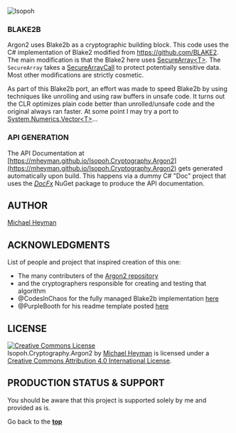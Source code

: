 ![Isopoh](https://github.com/mheyman/Isopoh.Cryptography.Argon2/blob/master/images/isopoh144.png)

### BLAKE2B
[blake2]: #blake2 'Blake2b Pedigree'

Argon2 uses Blake2b as a cryptographic building block. This code uses the
C# implementation of Blake2 modified from https://github.com/BLAKE2.
The main modification is that the Blake2 here uses [SecureArray&lt;T>](https://mheyman.github.io/Isopoh.Cryptography.Argon2/api/Isopoh.Cryptography.SecureArray.SecureArray-1.html). The `SecureArray` takes a [SecureArrayCall](https://mheyman.github.io/Isopoh.Cryptography.Argon2/api/Isopoh.Cryptography.SecureArray.SecureArrayCall.html)
to protect potentially sensitive data. Most other modifications are
strictly cosmetic.

As part of this Blake2b port, an effort was made to speed Blake2b by using
techniques like unrolling and using raw buffers in unsafe code. It turns out
the CLR optimizes plain code better than unrolled/unsafe code and the original
always ran faster. At some point I may try a port to [System.Numerics.Vector&lt;T>](https://docs.microsoft.com/en-us/dotnet/api/system.numerics.vector-1)...

### API GENERATION
[apigen]: #apigen 'API Generation'

The API Documentation at [https://mheyman.github.io/Isopoh.Cryptography.Argon2](https://mheyman.github.io/Isopoh.Cryptography.Argon2)
gets generated automatically upon build. This happens via a dummy C# "Doc"
project that uses the [*DocFx*](https://github.com/dotnet/docfx) NuGet
package to produce the API documentation.

## AUTHOR
[auth]: #author 'Credits & author\'s contacts info'
[Michael Heyman](https://github.com/mheyman)

## ACKNOWLEDGMENTS
[acc]: acknowledgments

List of people and project that inspired creation of this one:

- The many contributers of the [Argon2 repository](https://github.com/p-h-c/phc-winner-argon2)
- and the cryptographers responsible for creating and testing that algorithm
- @CodesInChaos for the fully managed Blake2b implementation [here](https://github.com/BLAKE2/BLAKE2)
- @PurpleBooth for his readme template posted [here](https://gist.github.com/PurpleBooth/109311bb0361f32d87a2)

## LICENSE
[cpl]:#license 'License info'

<a rel="license" href="http://creativecommons.org/licenses/by/4.0/"><img alt="Creative Commons License" style="border-width:0" src="https://i.creativecommons.org/l/by/4.0/88x31.png" /></a><br /><span xmlns:dct="http://purl.org/dc/terms/" property="dct:title">Isopoh.Cryptography.Argon2</span> by <a xmlns:cc="http://creativecommons.org/ns#" href="https://github.com/mheyman/Isopoh.Cryptography.Argon2" property="cc:attributionName" rel="cc:attributionURL">Michael Heyman</a> is licensed under a <a rel="license" href="http://creativecommons.org/licenses/by/4.0/">Creative Commons Attribution 4.0 International License</a>.
## PRODUCTION STATUS & SUPPORT
[ps]: #production-status--support 'Production use disclaimer & support info'

You should be aware that this project is supported solely by me and provided as is.

Go back to the **[top][blake2]**

